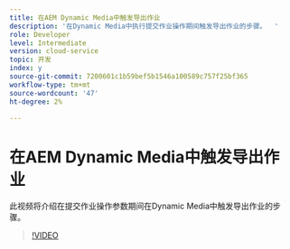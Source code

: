 ```yaml
---
title: 在AEM Dynamic Media中触发导出作业
description: '在Dynamic Media中执行提交作业操作期间触发导出作业的步骤。  '
role: Developer
level: Intermediate
version: cloud-service
topic: 开发
index: y
source-git-commit: 7200601c1b59bef5b1546a100589c757f25bf365
workflow-type: tm+mt
source-wordcount: '47'
ht-degree: 2%

---
```



# 在AEM Dynamic Media中触发导出作业

此视频将介绍在提交作业操作参数期间在Dynamic Media中触发导出作业的步骤。

>[!VIDEO](https://video.tv.adobe.com/v/335454?quality=9&learn=on)
